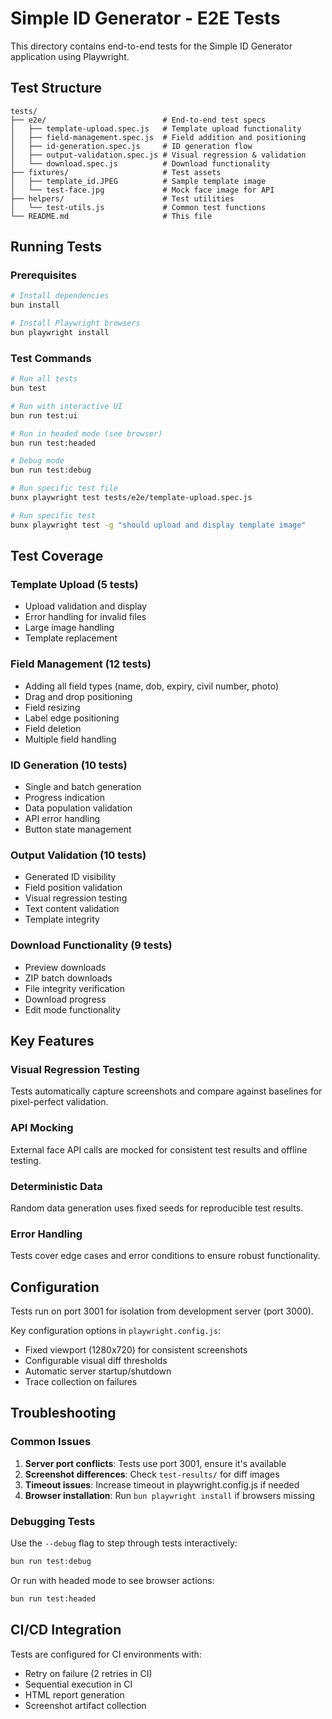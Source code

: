 # Simple ID Generator - E2E Tests

This directory contains end-to-end tests for the Simple ID Generator application using Playwright.

## Test Structure

```
tests/
├── e2e/                          # End-to-end test specs
│   ├── template-upload.spec.js   # Template upload functionality
│   ├── field-management.spec.js  # Field addition and positioning
│   ├── id-generation.spec.js     # ID generation flow
│   ├── output-validation.spec.js # Visual regression & validation
│   └── download.spec.js          # Download functionality
├── fixtures/                     # Test assets
│   ├── template_id.JPEG          # Sample template image
│   └── test-face.jpg             # Mock face image for API
├── helpers/                      # Test utilities
│   └── test-utils.js             # Common test functions
└── README.md                     # This file
```

## Running Tests

### Prerequisites
```bash
# Install dependencies
bun install

# Install Playwright browsers
bun playwright install
```

### Test Commands
```bash
# Run all tests
bun test

# Run with interactive UI
bun run test:ui

# Run in headed mode (see browser)
bun run test:headed

# Debug mode
bun run test:debug

# Run specific test file
bunx playwright test tests/e2e/template-upload.spec.js

# Run specific test
bunx playwright test -g "should upload and display template image"
```

## Test Coverage

### Template Upload (5 tests)
- Upload validation and display
- Error handling for invalid files
- Large image handling
- Template replacement

### Field Management (12 tests)
- Adding all field types (name, dob, expiry, civil number, photo)
- Drag and drop positioning
- Field resizing
- Label edge positioning
- Field deletion
- Multiple field handling

### ID Generation (10 tests)
- Single and batch generation
- Progress indication
- Data population validation
- API error handling
- Button state management

### Output Validation (10 tests)
- Generated ID visibility
- Field position validation
- Visual regression testing
- Text content validation
- Template integrity

### Download Functionality (9 tests)
- Preview downloads
- ZIP batch downloads
- File integrity verification
- Download progress
- Edit mode functionality

## Key Features

### Visual Regression Testing
Tests automatically capture screenshots and compare against baselines for pixel-perfect validation.

### API Mocking
External face API calls are mocked for consistent test results and offline testing.

### Deterministic Data
Random data generation uses fixed seeds for reproducible test results.

### Error Handling
Tests cover edge cases and error conditions to ensure robust functionality.

## Configuration

Tests run on port 3001 for isolation from development server (port 3000).

Key configuration options in `playwright.config.js`:
- Fixed viewport (1280x720) for consistent screenshots
- Configurable visual diff thresholds
- Automatic server startup/shutdown
- Trace collection on failures

## Troubleshooting

### Common Issues

1. **Server port conflicts**: Tests use port 3001, ensure it's available
2. **Screenshot differences**: Check `test-results/` for diff images
3. **Timeout issues**: Increase timeout in playwright.config.js if needed
4. **Browser installation**: Run `bun playwright install` if browsers missing

### Debugging Tests

Use the `--debug` flag to step through tests interactively:
```bash
bun run test:debug
```

Or run with headed mode to see browser actions:
```bash
bun run test:headed
```

## CI/CD Integration

Tests are configured for CI environments with:
- Retry on failure (2 retries in CI)
- Sequential execution in CI
- HTML report generation
- Screenshot artifact collection